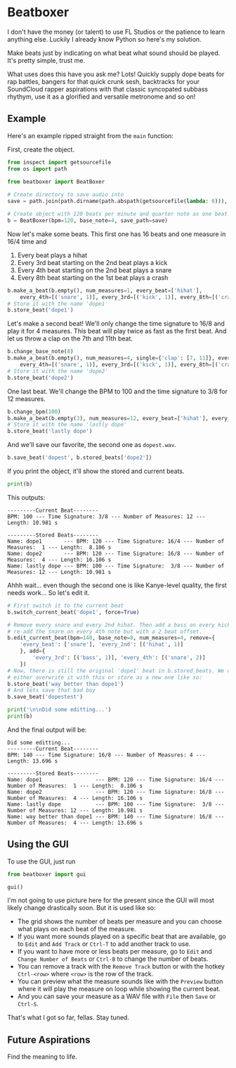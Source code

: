# Beatboxer
I don't have the money (or talent) to use FL Studios or the patience to learn anything else. Luckily I already know Python so here's my solution.

Make beats just by indicating on what beat what sound should be played. It's pretty simple, trust me.

What uses does this have you ask me? Lots! Quickly supply dope beats for rap battles, bangers for that quick crunk sesh, backtracks for your SoundCloud rapper aspirations with that classic syncopated subbass rhythym, use it as a glorified and versatile metronome and so on!

## Example
Here's an example ripped straight from the `main` function:

First, create the object.
``` python
from inspect import getsourcefile
from os import path
    
from beatboxer import BeatBoxer

# Create directory to save audio into
save = path.join(path.dirname(path.abspath(getsourcefile(lambda: 0))), 'outputs')

# Create object with 120 beats per minute and quarter note as one beat
b = BeatBoxer(bpm=120, base_note=4, save_path=save)
```

Now let's make some beats. This first one has 16 beats and one measure in 16/4 time and
1) Every beat plays a hihat
2) Every 3rd beat starting on the 2nd beat plays a kick
3) Every 4th beat starting on the 2nd beat plays a snare
4) Every 8th beat starting on the 1st beat plays a crash
``` python
b.make_a_beat(b.empty(), num_measures=1, every_beat=['hihat'],
    every_4th=[('snare', 1)], every_3rd=[('kick', 1)], every_8th=[('crash', 0)])
# Store it with the name 'dope1'
b.store_beat('dope1')
```

Let's make a second beat! We'll only change the time signature to 16/8 and play it for 4 measures. This beat will play twice as fast as the first beat. And let us throw a clap on the 7th and 11th beat.
``` python
b.change_base_note(8)
b.make_a_beat(b.empty(), num_measures=4, single={'clap': [7, 11]}, every_beat=['hihat'],
    every_4th=[('snare', 1)], every_3rd=[('kick', 1)], every_8th=[('crash', 0)])
# Store it with the name 'dope2'
b.store_beat('dope2')
```

One last beat. We'll change the BPM to 100 and the time signature to 3/8 for 12 measures.
``` python
b.change_bpm(100)
b.make_a_beat(b.empty(3), num_measures=12, every_beat=['hihat'], every_3rd=[('snare', 2), ('kick', 1)])
# Store it with the name 'lastly dope'
b.store_beat('lastly dope')
```

And we'll save our favorite, the second one as `dopest.wav`.
``` python
b.save_beat('dopest', b.stored_beats['dope2'])
```

If you print the object, it'll show the stored and current beats.
``` python
print(b)
```
This outputs:
```
---------Current Beat--------
BPM: 100 --- Time Signature: 3/8 --- Number of Measures: 12 --- Length: 10.981 s

---------Stored Beats--------
Name: dope1       --- BPM: 120 --- Time Signature: 16/4 --- Number of Measures:  1 --- Length:  8.106 s
Name: dope2       --- BPM: 120 --- Time Signature: 16/8 --- Number of Measures:  4 --- Length: 16.106 s
Name: lastly dope --- BPM: 100 --- Time Signature:  3/8 --- Number of Measures: 12 --- Length: 10.981 s
```

Ahhh wait... even though the second one is like Kanye-level quality, the first needs work... So let's edit it.
``` python
# First switch it to the current beat
b.switch_current_beat('dope1', force=True)

# Remove every snare and every 2nd hihat. Then add a bass on every kick and
# re-add the snare on every 4th note but with a 2 beat offset.
b.edit_current_beat(bpm=140, base_note=8, num_measures=4, remove={
    'every_beat': ['snare'], 'every_2nd': [('hihat', 1)]
    }, add={
        'every_3rd': [('bass', 1)], 'every_4th': [('snare', 2)]
    })
# Now, there is still the original 'dope1' beat in b.stored_beats. We can
# either overwrite it with this or store as a new one like so:
b.store_beat('way better than dope1')
# And lets save that bad boy
b.save_beat('dopestest')

print('\n\nDid some editting...')
print(b)
```

And the final output will be:
```
Did some editting...
---------Current Beat--------
BPM: 140 --- Time Signature: 16/8 --- Number of Measures: 4 --- Length: 13.696 s

---------Stored Beats--------
Name: dope1                 --- BPM: 120 --- Time Signature: 16/4 --- Number of Measures:  1 --- Length:  8.106 s
Name: dope2                 --- BPM: 120 --- Time Signature: 16/8 --- Number of Measures:  4 --- Length: 16.106 s
Name: lastly dope           --- BPM: 100 --- Time Signature:  3/8 --- Number of Measures: 12 --- Length: 10.981 s
Name: way better than dope1 --- BPM: 140 --- Time Signature: 16/8 --- Number of Measures:  4 --- Length: 13.696 s
```

## Using the GUI
To use the GUI, just run
``` python
from beatboxer import gui

gui()
```

I'm not going to use picture here for the present since the GUI will most likely change drastically soon. But it is used like so:
- The grid shows the number of beats per measure and you can choose what plays on each beat of the measure.
- If you want more sounds played on a specific beat that are available, go to `Edit` and `Add Track` or `Ctrl-T` to add another track to use.
- If you want to have more or less beats per measure, go to `Edit` and `Change Number of Beats` or `Ctrl-B` to change the number of beats.
- You can remove a track with the `Remove Track` button or with the hotkey `Ctrl-<row>` where `<row>` is the row of the track.
- You can preview what the measure sounds like with the `Preview` button where it will play the measure on loop while showing the current beat.
- And you can save your measure as a WAV file with `File` then `Save` or `Ctrl-S`.

That's what I got so far, fellas. Stay tuned.

## Future Aspirations
Find the meaning to life.


